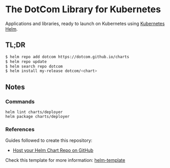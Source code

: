 # The DotCom Library for Kubernetes

Applications and libraries, ready to launch on Kubernetes using [Kubernetes Helm](https://github.com/helm/helm).

## TL;DR

```bash
$ helm repo add dotcom https://dotcom.github.io/charts
$ helm repo update
$ helm search repo dotcom
$ helm install my-release dotcom/<chart>
```

## Notes

### Commands

```shell
helm lint charts/deployer
helm package charts/deployer 
```

### References

Guides followed to create this repository:
- [Host your Helm Chart Repo on GitHub](https://tealfeed.com/host-helm-chart-repo-github-n1nly)

Check this template for more information: [helm-template](https://github.com/bitnami/charts/tree/main/template)
